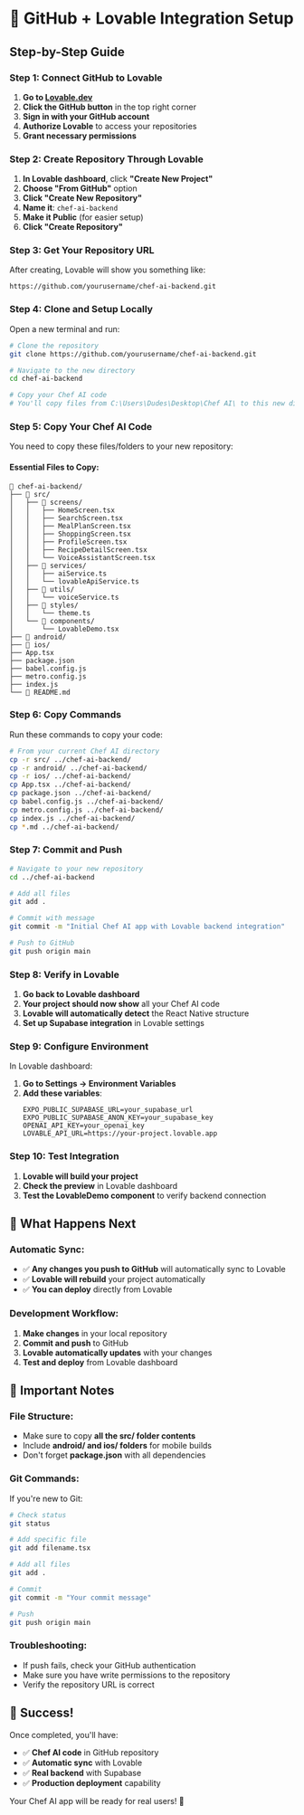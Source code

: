 # 🚀 GitHub + Lovable Integration Setup

## Step-by-Step Guide

### Step 1: Connect GitHub to Lovable

1. **Go to [Lovable.dev](https://lovable.dev)**
2. **Click the GitHub button** in the top right corner
3. **Sign in with your GitHub account**
4. **Authorize Lovable** to access your repositories
5. **Grant necessary permissions**

### Step 2: Create Repository Through Lovable

1. **In Lovable dashboard**, click **"Create New Project"**
2. **Choose "From GitHub"** option
3. **Click "Create New Repository"**
4. **Name it**: `chef-ai-backend`
5. **Make it Public** (for easier setup)
6. **Click "Create Repository"**

### Step 3: Get Your Repository URL

After creating, Lovable will show you something like:
```
https://github.com/yourusername/chef-ai-backend.git
```

### Step 4: Clone and Setup Locally

Open a new terminal and run:

```bash
# Clone the repository
git clone https://github.com/yourusername/chef-ai-backend.git

# Navigate to the new directory
cd chef-ai-backend

# Copy your Chef AI code
# You'll copy files from C:\Users\Dudes\Desktop\Chef AI\ to this new directory
```

### Step 5: Copy Your Chef AI Code

You need to copy these files/folders to your new repository:

#### Essential Files to Copy:
```
📁 chef-ai-backend/
├── 📁 src/
│   ├── 📁 screens/
│   │   ├── HomeScreen.tsx
│   │   ├── SearchScreen.tsx
│   │   ├── MealPlanScreen.tsx
│   │   ├── ShoppingScreen.tsx
│   │   ├── ProfileScreen.tsx
│   │   ├── RecipeDetailScreen.tsx
│   │   └── VoiceAssistantScreen.tsx
│   ├── 📁 services/
│   │   ├── aiService.ts
│   │   └── lovableApiService.ts
│   ├── 📁 utils/
│   │   └── voiceService.ts
│   ├── 📁 styles/
│   │   └── theme.ts
│   └── 📁 components/
│       └── LovableDemo.tsx
├── 📁 android/
├── 📁 ios/
├── App.tsx
├── package.json
├── babel.config.js
├── metro.config.js
├── index.js
└── 📄 README.md
```

### Step 6: Copy Commands

Run these commands to copy your code:

```bash
# From your current Chef AI directory
cp -r src/ ../chef-ai-backend/
cp -r android/ ../chef-ai-backend/
cp -r ios/ ../chef-ai-backend/
cp App.tsx ../chef-ai-backend/
cp package.json ../chef-ai-backend/
cp babel.config.js ../chef-ai-backend/
cp metro.config.js ../chef-ai-backend/
cp index.js ../chef-ai-backend/
cp *.md ../chef-ai-backend/
```

### Step 7: Commit and Push

```bash
# Navigate to your new repository
cd ../chef-ai-backend

# Add all files
git add .

# Commit with message
git commit -m "Initial Chef AI app with Lovable backend integration"

# Push to GitHub
git push origin main
```

### Step 8: Verify in Lovable

1. **Go back to Lovable dashboard**
2. **Your project should now show** all your Chef AI code
3. **Lovable will automatically detect** the React Native structure
4. **Set up Supabase integration** in Lovable settings

### Step 9: Configure Environment

In Lovable dashboard:
1. **Go to Settings → Environment Variables**
2. **Add these variables**:
   ```
   EXPO_PUBLIC_SUPABASE_URL=your_supabase_url
   EXPO_PUBLIC_SUPABASE_ANON_KEY=your_supabase_key
   OPENAI_API_KEY=your_openai_key
   LOVABLE_API_URL=https://your-project.lovable.app
   ```

### Step 10: Test Integration

1. **Lovable will build your project**
2. **Check the preview** in Lovable dashboard
3. **Test the LovableDemo component** to verify backend connection

## 🎯 What Happens Next

### Automatic Sync:
- ✅ **Any changes you push to GitHub** will automatically sync to Lovable
- ✅ **Lovable will rebuild** your project automatically
- ✅ **You can deploy** directly from Lovable

### Development Workflow:
1. **Make changes** in your local repository
2. **Commit and push** to GitHub
3. **Lovable automatically updates** with your changes
4. **Test and deploy** from Lovable dashboard

## 🚨 Important Notes

### File Structure:
- Make sure to copy **all the src/ folder contents**
- Include **android/ and ios/ folders** for mobile builds
- Don't forget **package.json** with all dependencies

### Git Commands:
If you're new to Git:
```bash
# Check status
git status

# Add specific file
git add filename.tsx

# Add all files
git add .

# Commit
git commit -m "Your commit message"

# Push
git push origin main
```

### Troubleshooting:
- If push fails, check your GitHub authentication
- Make sure you have write permissions to the repository
- Verify the repository URL is correct

## 🎉 Success!

Once completed, you'll have:
- ✅ **Chef AI code** in GitHub repository
- ✅ **Automatic sync** with Lovable
- ✅ **Real backend** with Supabase
- ✅ **Production deployment** capability

Your Chef AI app will be ready for real users! 🚀
